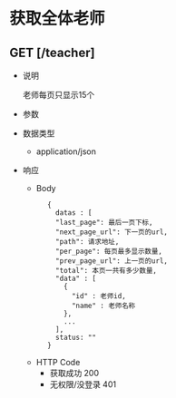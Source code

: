 # 获取全体老师

## GET [/teacher]
+ 说明

  老师每页只显示15个

+ 参数


+ 数据类型
  + application/json

+ 响应
  + Body
  ```
        {
          datas : [
          "last_page": 最后一页下标,
          "next_page_url": 下一页的url,
          "path": 请求地址,
          "per_page": 每页最多显示数量,
          "prev_page_url": 上一页的url,
          "total": 本页一共有多少数量,
          "data" : [
            {
              "id" : 老师id,
              "name" : 老师名称
            },
            ...
          ],
          status: ""
        }
  ```
  + HTTP Code
    + 获取成功 200
    + 无权限/没登录 401
